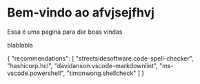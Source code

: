 <html lang="en">
<head>
    <meta charset="UTF-8">
    <meta name="viewport" content="width=device-width, initial-scale=1.0">
    <title>afvjsejfhvj </title>
</head>
<body>
   <h1>Bem-vindo ao afvjsejfhvj </h1> 
   <p>Essa é uma pagina para dar boas vindas </p>
   <p>blablabla</p>
</body>
</html>
{
  "recommendations": [
    "streetsidesoftware.code-spell-checker",
    "hashicorp.hcl",
    "davidanson.vscode-markdownlint",
    "ms-vscode.powershell",
    "timonwong.shellcheck"
  ]
}
